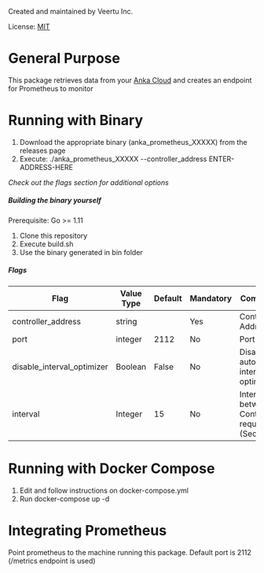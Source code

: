 Created and maintained by Veertu Inc.

License: [MIT](https://choosealicense.com/licenses/mit/)

# General Purpose
This package retrieves data from your [Anka Cloud](https://veertu.com) and creates an endpoint for Prometheus to monitor

# Running with Binary
1. Download the appropriate binary (anka_prometheus_XXXXX) from the releases page
2. Execute: ./anka_prometheus_XXXXX --controller_address ENTER-ADDRESS-HERE

*Check out the flags section for additional options* 

##### Building the binary yourself
Prerequisite: Go >= 1.11

1. Clone this repository
2. Execute build.sh
3. Use the binary generated in bin folder

##### Flags
Flag | Value Type | Default | Mandatory | Comments
---- | ---------- | ------- | --------- | --------
controller_address | string | | Yes | Controller's Address
port | integer | 2112 | No | Port to use
disable_interval_optimizer | Boolean | False | No | Disable automatic interval optimizer
interval | Integer | 15 | No | Interval between Controller requests (Seconds)

# Running with Docker Compose
1. Edit and follow instructions on docker-compose.yml
2. Run docker-compose up -d

# Integrating Prometheus
Point prometheus to the machine running this package. Default port is 2112 (/metrics endpoint is used)
